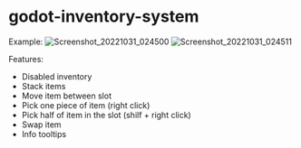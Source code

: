 ﻿# godot-inventory-system

Example:
![Screenshot_20221031_024500](https://user-images.githubusercontent.com/8247552/198898527-05d2e5b3-927a-4908-adff-4ba537d7c5b1.png)
![Screenshot_20221031_024511](https://user-images.githubusercontent.com/8247552/198898534-a23f28c0-8e6b-4822-8281-5c0262be85b8.png)

Features:
- Disabled inventory
- Stack items
- Move item between slot
- Pick one piece of item (right click)
- Pick half of item in the slot (shilf + right click)
- Swap item
- Info tooltips

